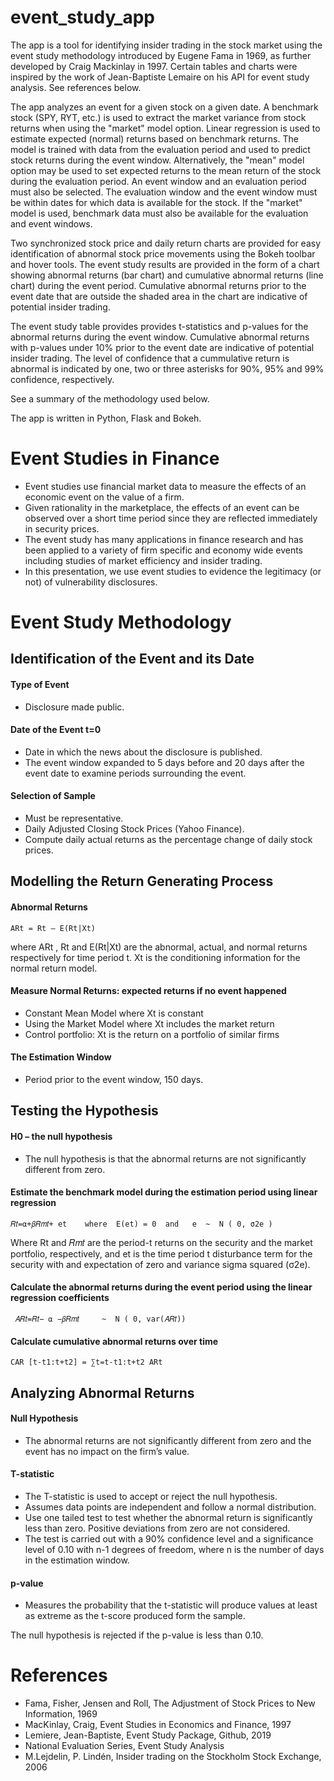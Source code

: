 # event_study_app

The app is a tool for identifying insider trading in the stock market using the event study 
methodology introduced by Eugene Fama in 1969, as further developed by Craig Mackinlay in 1997.
Certain tables and charts were inspired by the work of Jean-Baptiste Lemaire on his API for
event study analysis.  See references below.

The app analyzes an event for a given stock on a given date.  A benchmark stock (SPY, RYT, etc.) is used
to extract the market variance from stock returns when using the "market" model option. Linear regression is used
to estimate expected (normal) returns based on benchmark returns.  The model is trained with data from the
evaluation period and used to predict stock returns during the event window.
Alternatively, the "mean" model option may be used to set expected returns to the mean return of the stock
during the evaluation period.  An event window and an evaluation period must also be selected.  The evaluation 
window and the event window must be within dates for which data is available for the stock.  If the "market"
model is used, benchmark data must also be available for the evaluation and event windows.  

Two synchronized stock price and daily return charts are provided for easy identification of 
abnormal stock price movements using the Bokeh toolbar and hover tools.  The event study results 
are provided in the form of a chart showing abnormal returns (bar chart)
and cumulative abnormal returns (line chart) during the event period.  Cumulative abnormal 
returns prior to the event date that are outside the shaded area in the chart are indicative of 
potential insider trading.

The event study table provides provides t-statistics and p-values for the abnormal returns during
the event window.  Cumulative abnormal returns with p-values under 10% prior to the event date are
indicative of potential insider trading.  The level of confidence that a cummulative return is
abnormal is indicated by one, two or three asterisks for 90%, 95% and 99% confidence, respectively.

See a summary of the methodology used below.

The app is written in Python, Flask and Bokeh.  


# Event Studies in Finance

- Event studies use financial market data to measure the effects of an economic event on the value of a firm.
- Given rationality in the marketplace, the effects of an event can be observed over a short time period since they are reflected immediately in security prices. 
- The event study has many applications in finance research and has been applied to a variety of firm specific and economy wide events including studies of market efficiency and insider trading.
- In this presentation, we use event studies to evidence the legitimacy (or not) of vulnerability disclosures.

# Event Study Methodology

## Identification of the Event and its Date

#### Type of Event 
- Disclosure made public.

#### Date of the Event t=0
- Date in which the news about the disclosure is published.
- The event window expanded to 5 days before and 20 days after the event date to examine periods surrounding the event.

#### Selection of Sample
- Must be representative.
- Daily Adjusted Closing Stock Prices (Yahoo Finance).
- Compute daily actual returns as the percentage change of daily stock prices.

## Modelling the Return Generating Process

#### Abnormal Returns
	ARt = Rt – E(Rt|Xt) 
where ARt , Rt and E(Rt|Xt) are the abnormal, actual, and normal returns respectively for time period t.  Xt is the conditioning information for the normal return model.

#### Measure Normal Returns: expected returns if no event happened
- Constant Mean Model where Xt is constant
- Using the Market Model where Xt includes the market return
- Control portfolio: Xt is the return on a portfolio of similar firms

#### The Estimation Window
- Period prior to the event window, 150 days.

## Testing the Hypothesis

#### H0 – the null hypothesis
- The null hypothesis is that the abnormal returns are not significantly different from zero.

#### Estimate the benchmark model during the estimation period using linear regression
	𝑅𝑡=⍺+𝛽𝑅𝑚𝑡+ et	 where	E(et) = 0  and   e  ~  N ( 0, σ2e )
Where Rt and 𝑅𝑚𝑡 are  the period-t returns on the security and the market portfolio, respectively, and et is the time period t disturbance term for the security with and expectation of zero and variance sigma squared (σ2e).

#### Calculate the abnormal returns during the event period using the linear regression coefficients
	 𝐴𝑅𝑡=𝑅𝑡− ⍺ −𝛽𝑅𝑚𝑡	 ~  N ( 0, var(𝐴𝑅𝑡))

#### Calculate cumulative abnormal returns over time
	CAR [t-t1:t+t2] = ∑t=t-t1:t+t2 ARt

## Analyzing Abnormal Returns

#### Null Hypothesis
- The abnormal returns are not significantly different from zero and the event has no impact on the firm’s value.

#### T-statistic 
- The T-statistic is used to accept or reject the null hypothesis. 
- Assumes data points are independent and follow a normal distribution.
- Use one tailed test to test whether the abnormal return is significantly less than zero. Positive deviations from zero are not considered.
- The test is carried out with a 90% confidence level and a significance level of 0.10 with n-1 degrees of freedom, where n is the number of days in the estimation window. 

#### p-value 
- Measures the probability that the t-statistic will produce values at least as extreme as the t-score produced form the sample. 

The null hypothesis is rejected if the p-value is less than 0.10. 

# References

- Fama, Fisher, Jensen and Roll, The Adjustment of Stock Prices to New Information, 1969
- MacKinlay, Craig, Event Studies in Economics and Finance, 1997
- Lemiere, Jean-Baptiste, Event Study Package, Github, 2019
- National Evaluation Series, Event Study Analysis
- M.Lejdelin, P. Lindén, Insider trading on the Stockholm Stock Exchange, 2006 

